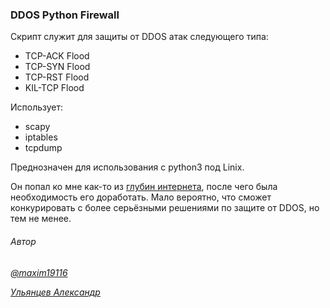 ### DDOS Python Firewall

Скрипт служит для защиты от DDOS атак следующего типа:
- TCP-ACK Flood
- TCP-SYN Flood
- TCP-RST Flood
- KIL-TCP Flood

Использует:
- scapy
- iptables
- tcpdump

Преднозначен для использования c python3 под Linix.

Он попал ко мне как-то из [глубин интернета](https://hastebin.com/ruxacodino.py), после чего была необходимость его доработать. Мало вероятно, что сможет конкурировать с более серьёзными решениями по защите от DDOS, но тем не менее.

###### Автор

[*@maxim19116*](https://github.com/maxim19116)

[*Ульянцев Александр*](mailto:it.bumerang@gmail.com)
